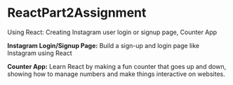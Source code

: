 # ReactPart2Assignment
Using React: Creating Instagram user login or signup page, Counter App

**Instagram Login/Signup Page:**
Build a sign-up and login page like Instagram using React

**Counter App:**
Learn React by making a fun counter that goes up and down, showing how to manage numbers and make things interactive on websites.

